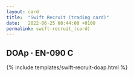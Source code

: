 ```yaml
---
layout: card
title:  "Swift Recruit (trading card)"
date:   2022-06-25 08:44:00 +0100
permalink: swift-recruit_(card)
---
```


## DOAp &middot; EN-090 C

{% include templates/swift-recruit-doap.html %}